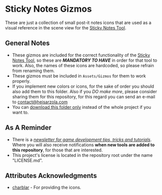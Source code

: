 # Sticky Notes Gizmos
These are just a collection of small post-it notes icons that are used as a visual reference in the scene view for the [Sticky Notes Tool](https://github.com/heisarzola/Unity-Development-Tools/tree/master/Tools/Sticky%20Notes).

## General Notes

* These gizmos are included for the correct functionality of the [Sticky Notes Tool](https://github.com/heisarzola/Unity-Development-Tools/tree/master/Tools/Sticky%20Notes), so these are ***MANDATORY TO HAVE*** in order for that tool to work. Also, the names of these icons are hardcoded, so please refrain from renaming them.
* These gizmos must be included in `Assets/Gizmos` for them to work properly.
* If you implement new colors or icons, for the sake of order you should also add them to this folder. Also if you *DO make more*, please consider sharing them for this repository, for this regard you can send an e-mail to contact@heisarzola.com
* You can [download this folder only](https://minhaskamal.github.io/DownGit/#/home?url=https://github.com/heisarzola/Unity-Development-Tools/tree/master/Gizmos/Sticky%20Notes) instead of the whole project if you want to.

## As A Reminder
* There is a [*newsletter for game development tips, tricks and tutorials*](https://heisarzola.us16.list-manage.com/subscribe?u=711c0d50be32d6a5eca3ccb18&id=43d6d70f28). Where you will also receive notifications **when new tools are added to this repository**, for those that are interested.
* This project's license is located in the repository root under the name "LICENSE.md".

## Attributes Acknowledgments

* [charblar](https://github.com/charblar/stickies) - For providing the icons.
